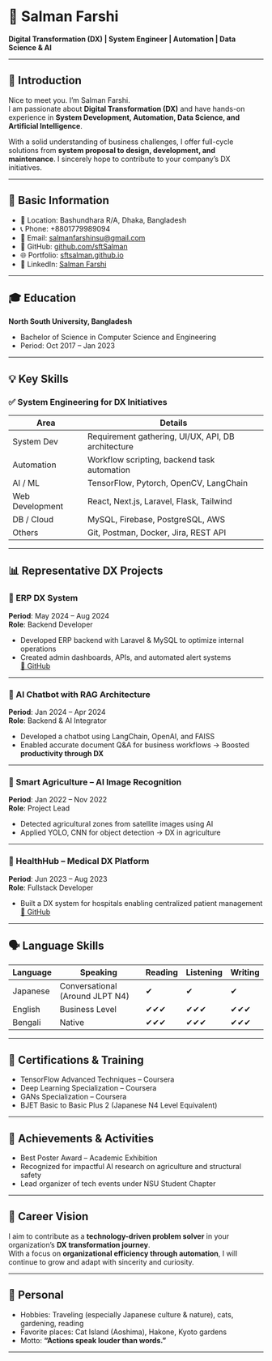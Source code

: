 # 💼 Salman Farshi  
**Digital Transformation (DX) | System Engineer | Automation | Data Science & AI**

---

## 📝 Introduction

Nice to meet you. I’m Salman Farshi.  
I am passionate about **Digital Transformation (DX)** and have hands-on experience in **System Development, Automation, Data Science, and Artificial Intelligence**.

With a solid understanding of business challenges, I offer full-cycle solutions from **system proposal to design, development, and maintenance**. I sincerely hope to contribute to your company’s DX initiatives.

---

## 📌 Basic Information

- 📍 Location: Bashundhara R/A, Dhaka, Bangladesh  
- 📞 Phone: +8801779989094  
- 📧 Email: salmanfarshinsu@gmail.com  
- 🔗 GitHub: [github.com/sftSalman](https://github.com/sftSalman)  
- 🌐 Portfolio: [sftsalman.github.io](https://sftsalman.github.io/)  
- 💼 LinkedIn: [Salman Farshi](https://www.linkedin.com/in/salman-farshi-taufique/)  

---

## 🎓 Education

**North South University, Bangladesh**  
- Bachelor of Science in Computer Science and Engineering  
- Period: Oct 2017 – Jan 2023  

---


## 💡 Key Skills

### ✅ System Engineering for DX Initiatives

| Area             | Details                                            |
|------------------|----------------------------------------------------|
| System Dev       | Requirement gathering, UI/UX, API, DB architecture |
| Automation       | Workflow scripting, backend task automation        |
| AI / ML          | TensorFlow, Pytorch, OpenCV, LangChain             |
| Web Development  | React, Next.js, Laravel, Flask, Tailwind           |
| DB / Cloud       | MySQL, Firebase, PostgreSQL, AWS                   |
| Others           | Git, Postman, Docker, Jira, REST API               |

---

## 📊 Representative DX Projects

### 💼 ERP DX System  
**Period**: May 2024 – Aug 2024  
**Role**: Backend Developer  
- Developed ERP backend with Laravel & MySQL to optimize internal operations  
- Created admin dashboards, APIs, and automated alert systems  
[🔗 GitHub](https://github.com/sftSalman/ERP-Enterprise-Resource-Planning-Web-System)

---

### 🤖 AI Chatbot with RAG Architecture  
**Period**: Jan 2024 – Apr 2024  
**Role**: Backend & AI Integrator  
- Developed a chatbot using LangChain, OpenAI, and FAISS  
- Enabled accurate document Q&A for business workflows → Boosted **productivity through DX**

---

### 🌾 Smart Agriculture – AI Image Recognition  
**Period**: Jan 2022 – Nov 2022  
**Role**: Project Lead  
- Detected agricultural zones from satellite images using AI  
- Applied YOLO, CNN for object detection → DX in agriculture

---

### 🏥 HealthHub – Medical DX Platform  
**Period**: Jun 2023 – Aug 2023  
**Role**: Fullstack Developer  
- Built a DX system for hospitals enabling centralized patient management  
[🔗 GitHub](https://github.com/sftSalman/-HealthHub)

---

## 🗣️ Language Skills

| Language    | Speaking | Reading | Listening | Writing |
|-------------|----------|---------|-----------|---------|
| Japanese    | Conversational (Around JLPT N4) | ✔ | ✔ | ✔ |
| English     | Business Level                  | ✔✔✔ | ✔✔✔ | ✔✔✔ |
| Bengali     | Native                          | ✔✔✔ | ✔✔✔ | ✔✔✔ |

---

## 📜 Certifications & Training

- TensorFlow Advanced Techniques – Coursera  
- Deep Learning Specialization – Coursera  
- GANs Specialization – Coursera  
- BJET Basic to Basic Plus 2 (Japanese N4 Level Equivalent)  

---

## 🤝 Achievements & Activities

- Best Poster Award – Academic Exhibition  
- Recognized for impactful AI research on agriculture and structural safety  
- Lead organizer of tech events under NSU Student Chapter  

---

## 🚀 Career Vision

I aim to contribute as a **technology-driven problem solver** in your organization’s **DX transformation journey**.  
With a focus on **organizational efficiency through automation**, I will continue to grow and adapt with sincerity and curiosity.

---

## 🐾 Personal

- Hobbies: Traveling (especially Japanese culture & nature), cats, gardening, reading  
- Favorite places: Cat Island (Aoshima), Hakone, Kyoto gardens  
- Motto: **“Actions speak louder than words.”**

---
